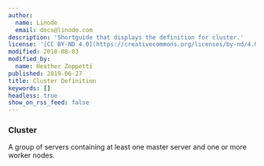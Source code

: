 ```yaml
---
author:
  name: Linode
  email: docs@linode.com
description: 'Shortguide that displays the definition for cluster.'
license: '[CC BY-ND 4.0](https://creativecommons.org/licenses/by-nd/4.0)'
modified: 2018-08-03
modified_by:
  name: Heather Zoppetti
published: 2019-06-27
title: Cluster Definition
keywords: []
headless: true
show_on_rss_feed: false
---
```


### Cluster

A group of servers containing at least one master server and one or more worker nodes.
